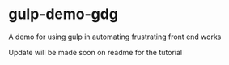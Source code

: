 # gulp-demo-gdg
A demo for using gulp in automating frustrating front end works

Update will be made soon on readme for the tutorial


